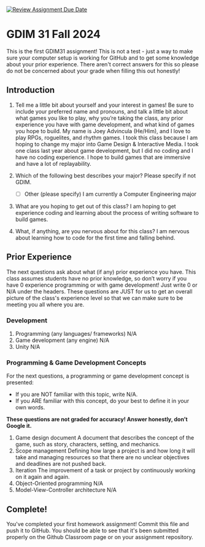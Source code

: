 [![Review Assignment Due Date](https://classroom.github.com/assets/deadline-readme-button-22041afd0340ce965d47ae6ef1cefeee28c7c493a6346c4f15d667ab976d596c.svg)](https://classroom.github.com/a/POQdLnh2)
# GDIM 31 Fall 2024

This is the first GDIM31 assignment! This is not a test - just a way to make sure your computer setup is working for GitHub and to get some knowledge about your prior experience. There aren't correct answers for this so please do not be concerned about your grade when filling this out honestly!

## Introduction

1. Tell me a little bit about yourself and your interest in games! Be sure to include your preferred name and pronouns, and talk a little bit about what games you like to play, why you’re taking the class, any prior experience you have with game development, and what kind of games you hope to build.
	My name is Joey Advincula (He/Him), and I love to play RPGs, roguelites, and rhythm games. I took this class because I am hoping to change my major into Game Design & Interactive Media. I took one class last year about game development, but I did no coding and I have no coding experience. I hope to build games that are immersive and have a lot of replayability.

2. Which of the following best describes your major? Please specify if not GDIM.  


    - [ ] Other (please specify)
	I am currently a Computer Engineering major

3. What are you hoping to get out of this class?
	I am hoping to get experience coding and learning about the process of writing software to build games.
4. What, if anything, are you nervous about for this class?
	I am nervous about learning how to code for the first time and falling behind.

## Prior Experience

The next questions ask about what (if any) prior experience you have. This class assumes students have no prior knowledge, so don’t worry if you have 0 experience programming or with game development! Just write 0 or N/A under the headers. These questions are JUST for us to get an overall picture of the class's experience level so that we can make sure to be meeting you all where you are.

### Development

1. Programming (any languages/ frameworks)
N/A
2. Game development (any engine)
N/A
3. Unity
N/A
### Programming & Game Development Concepts

For the next questions, a programming or game development concept is presented:

 - If you are NOT familiar with this topic, write N/A.
 - If you ARE familiar with this concept, do your best to define it in your own words.

**These questions are not graded for accuracy! Answer honestly, don’t Google it.**

1. Game design document
A document that describes the concept of the game, such as story, characters, setting, and mechanics.
2. Scope management
Defining how large a project is and how long it will take and managing resources so that there are no unclear objectives and deadlines are not pushed back.
3. Iteration
The improvement of a task or project by continuously working on it again and again.
4. Object-Oriented programming
N/A
5. Model-View-Controller architecture
N/A
## Complete!

You've completed your first homework assignment! Commit this file and push it to GitHub. You should be able to see that it's been submitted properly on the Github Classroom page or on your assignment repository.
